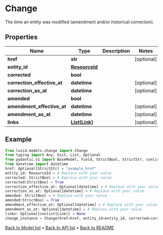 # Change

The time an entity was modified (amendment and/or historical correction).
## Properties
Name | Type | Description | Notes
------------ | ------------- | ------------- | -------------
**href** | **str** |  | [optional] 
**entity_id** | [**ResourceId**](ResourceId.md) |  | 
**corrected** | **bool** |  | 
**correction_effective_at** | **datetime** |  | [optional] 
**correction_as_at** | **datetime** |  | [optional] 
**amended** | **bool** |  | 
**amendment_effective_at** | **datetime** |  | [optional] 
**amendment_as_at** | **datetime** |  | [optional] 
**links** | [**List[Link]**](Link.md) |  | [optional] 
## Example

```python
from lusid.models.change import Change
from typing import Any, Dict, List, Optional
from pydantic.v1 import BaseModel, Field, StrictBool, StrictStr, conlist
from datetime import datetime
href: Optional[StrictStr] = "example_href"
entity_id: ResourceId = # Replace with your value
corrected: StrictBool = # Replace with your value
corrected:StrictBool = True
correction_effective_at: Optional[datetime] = # Replace with your value
correction_as_at: Optional[datetime] = # Replace with your value
amended: StrictBool = # Replace with your value
amended:StrictBool = True
amendment_effective_at: Optional[datetime] = # Replace with your value
amendment_as_at: Optional[datetime] = # Replace with your value
links: Optional[conlist(Link)] = None
change_instance = Change(href=href, entity_id=entity_id, corrected=corrected, correction_effective_at=correction_effective_at, correction_as_at=correction_as_at, amended=amended, amendment_effective_at=amendment_effective_at, amendment_as_at=amendment_as_at, links=links)

```

[Back to Model list](../README.md#documentation-for-models) &#8226; [Back to API list](../README.md#documentation-for-api-endpoints) &#8226; [Back to README](../README.md)


